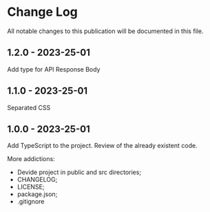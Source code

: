 # Change Log

All notable changes to this publication will be documented in this file.

## 1.2.0 - 2023-25-01

Add type for API Response Body

## 1.1.0 - 2023-25-01

Separated CSS

## 1.0.0 - 2023-25-01

Add TypeScript to the project. Review of the already existent code.

More addictions:
- Devide project in public and src directories;
- CHANGELOG;
- LICENSE;
- package.json;
- .gitignore
